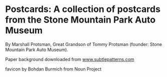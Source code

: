 # Postcards: A collection of postcards from the Stone Mountain Park Auto Museum

By Marshall Protsman, Great Grandson of Tommy Protsman (founder: Stone Mountain Park Auto Museum).

Paper background downloaded from www.subtlepatterns.com

favicon by Bohdan Burmich from Noun Project

